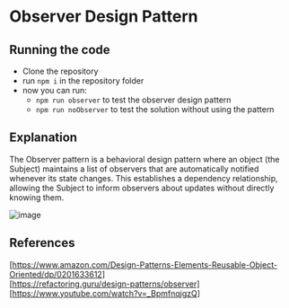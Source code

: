# Observer Design Pattern

## Running the code
- Clone the repository
- run `npm i` in the repository folder
- now you can run:
  - `npm run observer` to test the observer design pattern
  - `npm run noObserver` to test the solution without using the pattern

## Explanation

The Observer pattern is a behavioral design pattern where an object (the Subject)
maintains a list of observers that are automatically notified whenever its state changes.
This establishes a dependency relationship, allowing the Subject to inform observers
about updates without directly knowing them.

![image](https://github.com/user-attachments/assets/b1bfe493-a9ae-434b-8925-68d6ba00192a)

## References
[https://www.amazon.com/Design-Patterns-Elements-Reusable-Object-Oriented/dp/0201633612] <br>
[https://refactoring.guru/design-patterns/observer] <br>
[https://www.youtube.com/watch?v=_BpmfnqjgzQ]
